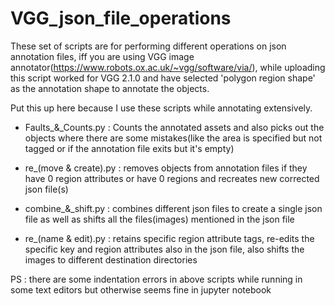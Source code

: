 # VGG_json_file_operations


These set of scripts are for performing different operations on json annotation files, iff you are using VGG image annotator(https://www.robots.ox.ac.uk/~vgg/software/via/), while uploading this script worked for VGG 2.1.0 and have selected 'polygon region shape' as the annotation shape to annotate the objects.

Put this up here because I use these scripts while annotating extensively.

* Faults_&_Counts.py : Counts the annotated assets and also picks out the objects where there are some mistakes(like the area is specified but not tagged or if the annotation file exits but it's empty)

* re_(move & create).py : removes objects from annotation files if they have 0 region attributes or have 0 regions and recreates new corrected json file(s)

* combine_&_shift.py : combines different json files to create a single json file as well as shifts all the files(images) mentioned in the json file

* re_(name & edit).py : retains specific region attribute tags, re-edits the specific key and region attributes also in the json file, also shifts the images to different destination directories 

PS : there are some indentation errors in above scripts while running in some text editors but otherwise seems fine in jupyter notebook
